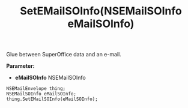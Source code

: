 ﻿---
uid: crmscript_ref_NSEMailEnvelope_SetEMailSOInfo
title: SetEMailSOInfo(NSEMailSOInfo eMailSOInfo)
intellisense: NSEMailEnvelope.SetEMailSOInfo
keywords: NSEMailEnvelope, GetEMailSOInfo
so.topic: reference
---

Glue between SuperOffice data and an e-mail.

**Parameter:** 
 - **eMailSOInfo** NSEMailSOInfo

```crmscript
NSEMailEnvelope thing;
NSEMailSOInfo eMailSOInfo;
thing.SetEMailSOInfo(eMailSOInfo);
```


